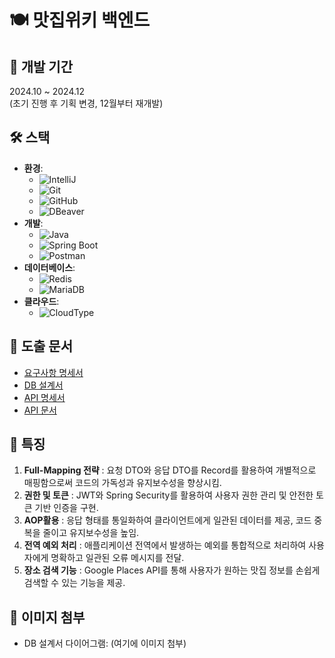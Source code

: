 # 🍽️ 맛집위키 백엔드

## 📅 개발 기간
2024.10 ~ 2024.12  
(초기 진행 후 기획 변경, 12월부터 재개발)

## 🛠️ 스택
- **환경**: 
  - ![IntelliJ](https://img.shields.io/badge/IDE-IntelliJ-orange)
  - ![Git](https://img.shields.io/badge/Version%20Control-Git-black)
  - ![GitHub](https://img.shields.io/badge/Repository-GitHub-181717)
  - ![DBeaver](https://img.shields.io/badge/DB%20Tool-DBeaver-blue)
- **개발**: 
  - ![Java](https://img.shields.io/badge/Language-Java-red)
  - ![Spring Boot](https://img.shields.io/badge/Framework-Spring%20Boot-green)
  - ![Postman](https://img.shields.io/badge/API%20Tool-Postman-ff6c37)
- **데이터베이스**: 
  - ![Redis](https://img.shields.io/badge/DB-Redis-dc382d)
  - ![MariaDB](https://img.shields.io/badge/DB-MariaDB-003545)
- **클라우드**: 
  - ![CloudType](https://img.shields.io/badge/Cloud-CloudType-00C4E0)

## 📄 도출 문서
- [요구사항 명세서](https://continuous-turner-5bb.notion.site/1407cdc4a1c380faaf0dda3addf9e844)
- [DB 설계서](https://continuous-turner-5bb.notion.site/DB-bb82d002d0de42c2a6928d844d76d4d5) 
- [API 명세서](https://continuous-turner-5bb.notion.site/API-486f0e07085b488d894e18d6671b601d)
- [API 문서](https://documenter.getpostman.com/view/34639101/2sAYHxmibi)

## 🌟 특징
1. **Full-Mapping 전략** : 요청 DTO와 응답 DTO를 Record를 활용하여 개별적으로 매핑함으로써 코드의 가독성과 유지보수성을 향상시킴.
2. **권한 및 토큰** : JWT와 Spring Security를 활용하여 사용자 권한 관리 및 안전한 토큰 기반 인증을 구현.
3. **AOP활용** : 응답 형태를 통일화하여 클라이언트에게 일관된 데이터를 제공, 코드 중복을 줄이고 유지보수성을 높임.
4. **전역 예외 처리** : 애플리케이션 전역에서 발생하는 예외를 통합적으로 처리하여 사용자에게 명확하고 일관된 오류 메시지를 전달.
5. **장소 검색 기능** : Google Places API를 통해 사용자가 원하는 맛집 정보를 손쉽게 검색할 수 있는 기능을 제공.

## 📸 이미지 첨부
- DB 설계서 다이어그램: (여기에 이미지 첨부)
